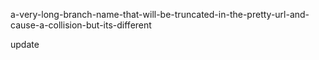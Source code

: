 a-very-long-branch-name-that-will-be-truncated-in-the-pretty-url-and-cause-a-collision-but-its-different

update
